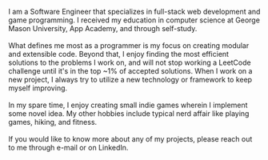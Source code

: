 I am a Software Engineer that specializes in full-stack web development and game programming. I received my
education in computer science at George Mason University, App Academy, and through self-study.
<br><br>
What defines me most as a programmer is my focus on creating modular and extensible code.
Beyond that, I enjoy finding the most efficient solutions to the problems I work on, and will not
stop working a LeetCode challenge until it's in the top ~1% of accepted solutions. When I work on a new project,
I always try to utilize a new technology or framework to keep myself improving.
<br><br>
In my spare time, I enjoy creating small indie games wherein I implement some novel idea. My other hobbies
include typical nerd affair like playing games, hiking, and fitness.
<br><br>
If you would like to know more about any of my projects, please reach out to me through e-mail or on LinkedIn.
